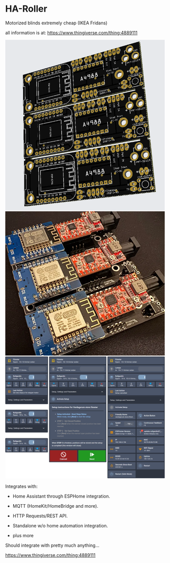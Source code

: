 # HA-Roller

Motorized blinds extremely cheap (IKEA Fridans)

all information is at: https://www.thingiverse.com/thing:4889111

![Optional PCB](https://github.com/R34LiAM/HA-Roller/blob/main/pcb/PCB%20V3.png?raw=true)
![Soldered](https://github.com/R34LiAM/HA-Roller/blob/main/pcb/PCB%20V3soldered.png?raw=true)
![Home Assistant](https://github.com/R34LiAM/HA-Roller/blob/main/pcb/HA.png?raw=true)


Integrates with:

+ Home Assistant through ESPHome integration.

+ MQTT (HomeKit/HomeBridge and more).

+ HTTP Requests/REST API.

+ Standalone w/o home automation integration.

+ plus more


Should integrate with pretty much anything...


https://www.thingiverse.com/thing:4889111
